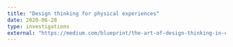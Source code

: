```yaml
---
title: "Design thinking for physical experiences"
date: 2020-06-28
type: investigations
external: "https://medium.com/blueprint/the-art-of-design-thinking-in-event-management-6847a83c8928"
---
```

